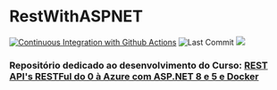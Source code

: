 # RestWithASPNET

[![Continuous Integration with Github Actions](https://github.com/guikuhnen/RestWithASPNET/actions/workflows/main.yml/badge.svg)](https://github.com/guikuhnen/RestWithASPNET/actions/workflows/main.yml)
![Last Commit](https://img.shields.io/github/last-commit/guikuhnen/RestWithASPNET)
<a href="https://hub.docker.com/search?q=guijkuhnen&type=image"><img src="https://img.shields.io/badge/DockerHub-guijkuhnen-blue"/></a>

### Repositório dedicado ao desenvolvimento do Curso: [REST API's RESTFul do 0 à Azure com ASP.NET 8 e 5 e Docker](https://www.udemy.com/course/restful-apis-do-0-a-nuvem-com-aspnet-core-e-docker/)

<br/>
